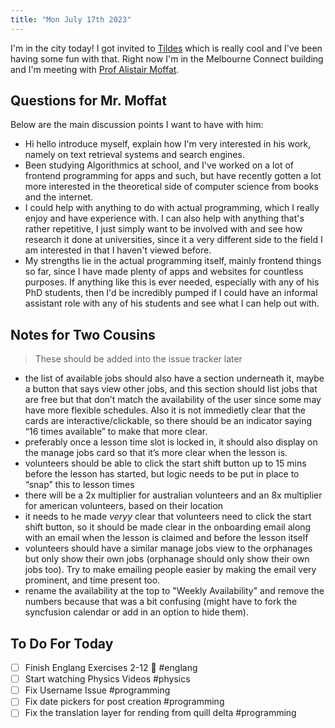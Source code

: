 ```yaml
---
title: "Mon July 17th 2023"
---
```


I'm in the city today! I got invited to [Tildes](https://tildes.net/) which is really cool and I've been having some fun with that. Right now I'm in the Melbourne Connect building and I'm meeting with [Prof Alistair Moffat](https://findanexpert.unimelb.edu.au/profile/13222-alistair-moffat). 

## Questions for Mr. Moffat
Below are the main discussion points I want to have with him:
- Hi hello introduce myself, explain how I'm very interested in his work, namely on text retrieval systems and search engines. 
- Been studying Algorithmics at school, and I've worked on a lot of frontend programming for apps and such, but have recently gotten a lot more interested in the theoretical side of computer science from books and the internet.
- I could help with anything to do with actual programming, which I really enjoy and have experience with. I can also help with anything that's rather repetitive, I just simply want to be involved with and see how research it done at universities, since it a very different side to the field I am interested in that I haven't viewed before.
- My strengths lie in the actual programming itself, mainly frontend things so far, since I have made plenty of apps and websites for countless purposes. If anything like this is ever needed, especially with any of his PhD students, then I'd be incredibly pumped if I could have an informal assistant role with any of his students and see what I can help out with.

## Notes for Two Cousins
> These should be added into the issue tracker later
- the list of available jobs should also have a section underneath it, maybe a button that says view other jobs, and this section should list jobs that are free but that don’t match the availability of the user since some may have more flexible schedules. Also it is not immedietly clear that the cards are interactive/clickable, so there should be an indicator saying “16 times available” to make that more clear.
- preferably once a lesson time slot is locked in, it should also display on the manage jobs card so that it’s more clear when the lesson is.
- volunteers should be able to click the start shift button up to 15 mins before the lesson has started, but logic needs to be put in place to “snap” this to lesson times
- there will be a 2x multiplier for australian volunteers and an 8x multiplier for american volunteers, based on their location
- it needs to he made *veryy* clear that volunteers need to click the start shift button, so it should be made clear in the onboarding email along with an email when the lesson is claimed and before the lesson itself
- volunteers should have a similar manage jobs view to the orphanages but only show their own jobs (orphanage should only show their own jobs too). Try to make emailing people easier by making the email very prominent, and time present too.
- rename the availability at the top to "Weekly Availability" and remove the numbers because that was a bit confusing (might have to fork the syncfusion calendar or add in an option to hide them).

## To Do For Today
- [ ] Finish Englang Exercises 2-12 🔺 #englang
- [ ] Start watching Physics Videos #physics
- [ ] Fix Username Issue #programming 
- [ ] Fix date pickers for post creation #programming 
- [ ] Fix the translation layer for rending from quill delta #programming 